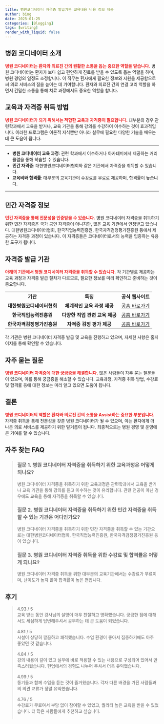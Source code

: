 ```yaml
---
title: 병원코디네이터 자격증 발급기관 교육내용 비용 정보 제공
author: bing
date: 2025-01-25
categories: [Blogging]
tags: [writing]
render_with_liquid: false
---
```



<h2 id='병원_코디네이터_소개'>병원 코디네이터 소개</h2>

<p><b><span style="color: #ee2323;">병원 코디네이터는 환자와 의료진 간의 원활한 소통을 돕는 중요한 역할을 맡습니다.</span></b> 병원 코디네이터는 환자가 보다 쉽고 편안하게 진료를 받을 수 있도록 돕는 역할을 하며, 병원 경영의 일정도 조정합니다. 이 직무는 환자에게 필요한 정보와 지원을 제공함으로써 의료 서비스의 질을 높이는 데 기여합니다. 환자와 의료진 간의 연결 고리 역할을 하면서 긴밀한 소통을 통해 치료 과정에서도 중요한 역할을 합니다.</p>

<h2 id='교육과_자격증_취득방법'>교육과 자격증 취득 방법</h2>

<p><b><span style="color: #ee2323;">병원 코디네이터가 되기 위해서는 적합한 교육과 자격증이 필요합니다.</span></b> 대부분의 경우 관련학과에서 교육을 받거나, 교육 기관을 통해 강의를 수강하여 이수하는 것이 효과적입니다. 이러한 프로그램은 이론적 지식뿐만 아니라 실무에 필요한 다양한 기술을 배우는 데 큰 도움이 됩니다.</p>

<hr />

<ul>
    <li><b>병원 코디네이터 교육 과정</b>: 관련 학과에서 이수하거나 아카데미에서 제공하는 커리큘럼을 통해 학습할 수 있습니다.</li>
    <li><b>민간 자격증</b>: 대한병원코디네이터협회와 같은 기관에서 자격증을 취득할 수 있습니다.</li>
    <li><b>교육비와 합격률</b>: 대부분의 교육기관이 수강료를 무료로 제공하며, 합격률이 높습니다.</li>
</ul>

<hr />

<h2 id='민간_자격증_정보'>민간 자격증 정보</h2>

<p><b><span style="color: #ee2323;">민간 자격증을 통해 전문성을 인증받을 수 있습니다.</span></b> 병원 코디네이터 자격증을 취득하기 위한 민간 자격증은 국가 공인 자격증이 아니지만, 많은 교육 기관에서 인정받고 있습니다. 대한병원코디네이터협회, 한국직업능력진흥원, 한국자격검정평가진흥원 등에서 제공하는 자격증 과정이 있습니다. 이 자격증들은 코디네이터로서의 능력을 입증하는 유용한 도구가 됩니다.</p>

<h2 id='자격증_발급_기관'>자격증 발급 기관</h2>

<p><b><span style="color: #ee2323;">아래의 기관에서 병원 코디네이터 자격증을 취득할 수 있습니다.</span></b> 각 기관별로 제공하는 교육 과정과 자격증 발급 절차가 다르므로, 필요한 정보를 미리 확인하고 준비하는 것이 중요합니다.</p>

<table>
    <tr>
        <td style="text-align: center; height: 17px;"><b>기관</b></td>
        <td style="text-align: center; height: 17px;"><b>특징</b></td>
        <td style="text-align: center; height: 17px;"><b>공식 웹사이트</b></td>
    </tr>
    <tr>
        <td style="text-align: center; height: 17px;"><b>대한병원코디네이터협회</b></td>
        <td style="text-align: center; height: 17px;"><b>체계적인 교육 과정 제공</b></td>
        <td style="text-align: center; height: 17px;"><a href="https://www.hospitalcoordinator.or.kr">공홈 바로가기</a></td>
    </tr>
    <tr>
        <td style="text-align: center; height: 17px;"><b>한국직업능력진흥원</b></td>
        <td style="text-align: center; height: 17px;"><b>다양한 직업 관련 교육 제공</b></td>
        <td style="text-align: center; height: 17px;"><a href="https://www.kvoc.or.kr">공홈 바로가기</a></td>
    </tr>
    <tr>
        <td style="text-align: center; height: 17px;"><b>한국자격검정평가진흥원</b></td>
        <td style="text-align: center; height: 17px;"><b>자격증 검정 평가 제공</b></td>
        <td style="text-align: center; height: 17px;"><a href="https://www.kqa.or.kr">공홈 바로가기</a></td>
    </tr>
</table>

<p>각 기관은 병원 코디네이터 자격증 발급 및 교육을 진행하고 있으며, 자세한 사항은 홈페이지를 통해 확인할 수 있습니다.</p>

<h2 id='자주_묻는_질문'>자주 묻는 질문</h2>

<p><b><span style="color: #ee2323;">병원 코디네이터 자격증에 대한 궁금증을 해결합니다.</span></b> 많은 사람들이 자주 묻는 질문들이 있으며, 이를 통해 궁금증을 해소할 수 있습니다. 교육과정, 자격증 취득 방법, 수강료 및 합격률 등에 대한 정보는 미리 알고 있으면 도움이 됩니다.</p>

<h2 id='결론'>결론</h2>

<p><b><span style="color: #ee2323;">병원 코디네이터의 역할은 환자와 의료진 간의 소통을 Assist하는 중요한 부분입니다.</span></b> 자격증 취득을 통해 전문성을 갖춘 병원 코디네이터가 될 수 있으며, 이는 환자에게 더 나은 의료 서비스를 제공하기 위한 밑거름이 됩니다. 최종적으로는 병원 경영 및 운영에 큰 기여를 할 수 있습니다.</p>


<h2 id='자주_찾는_FAQ'>자주 찾는 FAQ</h2>
<div itemscope="" itemtype="https://schema.org/FAQPage"> 
<blockquote> 
<div itemscope="" itemprop="mainEntity" itemtype="https://schema.org/Question"> 
<h3 itemprop="name">질문 1. 병원 코디네이터 자격증을 취득하기 위한 교육과정은 어떻게 되나요?</h3> 
<div itemscope="" itemprop="acceptedAnswer" itemtype="https://schema.org/Answer"> 
<span itemprop="text"> 
<p>병원 코디네이터 자격증을 취득하기 위한 교육과정은 관련학과에서 교육을 받거나 교육 기관을 통해 강의를 듣고 이수하는 것이 유리합니다. 관련 전공이 아닌 경우에도 교육을 통해 자격증을 취득할 수 있습니다.</p> 
</span> 
</div> 
</div> 
<div itemscope="" itemprop="mainEntity" itemtype="https://schema.org/Question"> 
<h3 itemprop="name">질문 2. 병원 코디네이터 자격증을 취득하기 위한 민간 자격증을 취득할 수 있는 기관은 어디인가요?</h3> 
<div itemscope="" itemprop="acceptedAnswer" itemtype="https://schema.org/Answer"> 
<span itemprop="text"> 
<p>병원 코디네이터 자격증을 취득하기 위한 민간 자격증을 취득할 수 있는 기관으로는 대한병원코디네이터협회, 한국직업능력진흥원, 한국자격검정평가진흥원 등이 있습니다.</p> 
</span> 
</div> 
</div> 
<div itemscope="" itemprop="mainEntity" itemtype="https://schema.org/Question"> 
<h3 itemprop="name">질문 3. 병원 코디네이터 자격증 취득을 위한 수강료 및 합격률은 어떻게 되나요?</h3> 
<div itemscope="" itemprop="acceptedAnswer" itemtype="https://schema.org/Answer"> 
<span itemprop="text"> 
<p>병원 코디네이터 자격증 취득을 위한 대부분의 교육기관에서는 수강료가 무료이며, 난이도가 높지 않아 합격률이 높은 편입니다.</p> 
</span> 
</div> 
</div> 
</blockquote> 
</div>
<h2 id='후기'>후기</h2>
<div itemscope itemtype="https://schema.org/Product">
  <blockquote>
  <div itemprop="review" itemscope itemtype="https://schema.org/Review">
      <div itemprop="reviewRating" itemscope itemtype="https://schema.org/Rating"> <span itemprop="ratingValue">4.93</span> / <span itemprop="bestRating">5</span> </div>
      <span itemprop="reviewBody">교육 받는 동안 강사님의 설명이 매우 친절하고 명확했습니다. 궁금한 점에 대해서도 세심하게 답변해주셔서 공부하는 데 큰 도움이 되었습니다.</span>
  </div>
  <br>
  <div itemprop="review" itemscope itemtype="https://schema.org/Review">
      <div itemprop="reviewRating" itemscope itemtype="https://schema.org/Rating"> <span itemprop="ratingValue">4.81</span> / <span itemprop="bestRating">5</span> </div>
      <span itemprop="reviewBody">시설이 상당히 깔끔하고 쾌적했습니다. 수업 환경이 좋아서 집중하기에도 아주 좋았던 것 같습니다.</span>
  </div>
  <br>
  <div itemprop="review" itemscope itemtype="https://schema.org/Review">
      <div itemprop="reviewRating" itemscope itemtype="https://schema.org/Rating"> <span itemprop="ratingValue">4.84</span> / <span itemprop="bestRating">5</span> </div>
      <span itemprop="reviewBody">강의 내용이 깊이 있고 실무에 바로 적용할 수 있는 내용으로 구성되어 있어서 만족스러웠습니다. 현업에서의 경험도 나누어 주셔서 더욱 유익했습니다.</span>
  </div>
  <br>
  <div itemprop="review" itemscope itemtype="https://schema.org/Review">
      <div itemprop="reviewRating" itemscope itemtype="https://schema.org/Rating"> <span itemprop="ratingValue">4.99</span> / <span itemprop="bestRating">5</span> </div>
      <span itemprop="reviewBody">동기들과 함께 수업을 듣는 것이 즐거웠습니다. 각자 다른 배경을 가진 사람들과의 의견 교류가 정말 유익했습니다.</span>
  </div>
  <br>
  <div itemprop="review" itemscope itemtype="https://schema.org/Review">
      <div itemprop="reviewRating" itemscope itemtype="https://schema.org/Rating"> <span itemprop="ratingValue">4.76</span> / <span itemprop="bestRating">5</span> </div>
      <span itemprop="reviewBody">수강료가 무료여서 부담 없이 참여할 수 있었고, 퀄리티 높은 교육을 받을 수 있었습니다. 더 많은 사람들에게 추천하고 싶습니다.</span>
  </div>
  <br>
  </blockquote>
</div>
